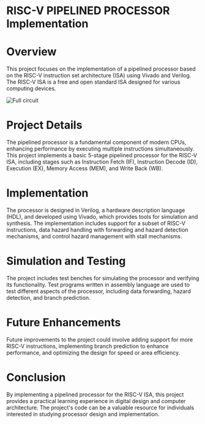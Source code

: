 # RISC-V PIPELINED PROCESSOR Implementation
# Overview
This project focuses on the implementation of a pipelined processor based on the RISC-V instruction set architecture (ISA) using Vivado and Verilog. The RISC-V ISA is a free and open standard ISA designed for various computing devices.

![Full circuit](https://github.com/mohamedazizbelhouchet/RISC-V-PIPELINED-PROCESSOR-Implementation/assets/127042008/8f224078-4991-4b8f-83ec-385747c98e29)

# Project Details
The pipelined processor is a fundamental component of modern CPUs, enhancing performance by executing multiple instructions simultaneously. This project implements a basic 5-stage pipelined processor for the RISC-V ISA, including stages such as Instruction Fetch (IF), Instruction Decode (ID), Execution (EX), Memory Access (MEM), and Write Back (WB).

# Implementation
The processor is designed in Verilog, a hardware description language (HDL), and developed using Vivado, which provides tools for simulation and synthesis. The implementation includes support for a subset of RISC-V instructions, data hazard handling with forwarding and hazard detection mechanisms, and control hazard management with stall mechanisms.

# Simulation and Testing
The project includes test benches for simulating the processor and verifying its functionality. Test programs written in assembly language are used to test different aspects of the processor, including data forwarding, hazard detection, and branch prediction.

# Future Enhancements
Future improvements to the project could involve adding support for more RISC-V instructions, implementing branch prediction to enhance performance, and optimizing the design for speed or area efficiency.

# Conclusion
By implementing a pipelined processor for the RISC-V ISA, this project provides a practical learning experience in digital design and computer architecture. The project's code can be a valuable resource for individuals interested in studying processor design and implementation.
